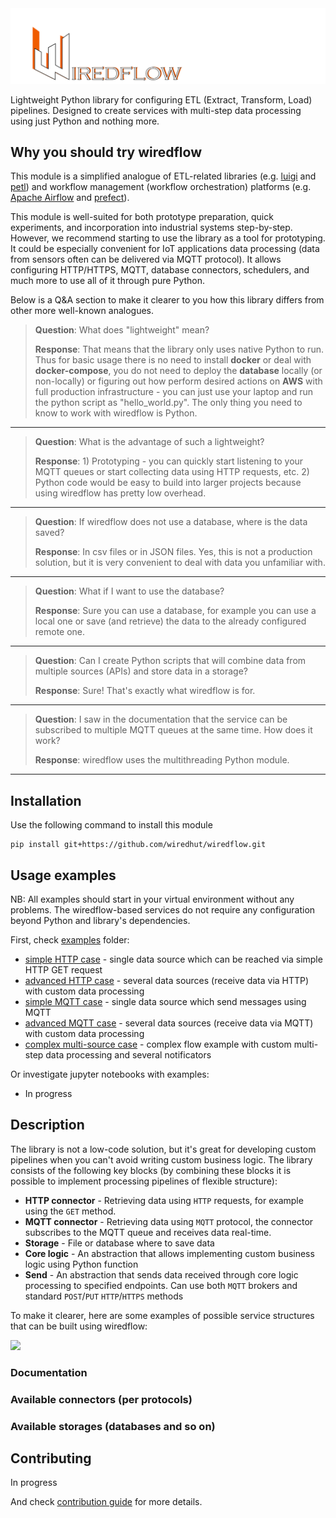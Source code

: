 <img src="./docs/media/wiredflow.png" width="800"/>

Lightweight Python library for configuring ETL (Extract, Transform, Load) pipelines. 
Designed to create services with multi-step data processing using just Python and nothing more.

## Why you should try wiredflow

This module is a simplified analogue of ETL-related libraries (e.g. 
[luigi](https://github.com/spotify/luigi) and [petl](https://github.com/petl-developers/petl)) and 
workflow management (workflow orchestration) platforms (e.g. [Apache Airflow](https://github.com/apache/airflow)
and [prefect](https://github.com/PrefectHQ/prefect)). 

This module is well-suited for both prototype preparation, quick experiments, 
and incorporation into industrial systems step-by-step. However, we recommend 
starting to use the library as a tool for prototyping. It could be especially 
convenient for IoT applications data processing (data from sensors often can 
be delivered via MQTT protocol). It allows configuring HTTP/HTTPS, MQTT, 
database connectors, schedulers, and much more to use all of it through 
pure Python.

Below is a Q&A section to make it clearer 
to you how this library differs from other more well-known analogues.

> **Question**: What does "lightweight" mean?
> 
> **Response**: That means that the library only uses native Python to run. 
> Thus for basic usage there is no need to install **docker** or deal with **docker-compose**, you do 
> not need to deploy the **database** locally (or non-locally) or figuring out how perform desired actions 
> on **AWS** with full production infrastructure - you can just use your laptop and run 
> the python script as "hello_world.py". The only thing you need to know to work 
> with wiredflow is Python.

---

> **Question**: What is the advantage of such a lightweight?
> 
> **Response**: 1) Prototyping - you can quickly start listening to your MQTT 
> queues or start collecting data using HTTP requests, etc. 2) Python code 
> would be easy to build into larger projects because using wiredflow has 
> pretty low overhead.

---

> **Question**: If wiredflow does not use a database, where is the data saved?
> 
> **Response**: In csv files or in JSON files. Yes, this is not a production solution, 
> but it is very convenient to deal with data you unfamiliar with.

---

> **Question**: What if I want to use the database?
> 
> **Response**: Sure you can use a database, for example you can use a local one 
> or save (and retrieve) the data to the already configured remote one.

---

> **Question**: Can I create Python scripts that will combine data from multiple 
> sources (APIs) and store data in a storage?
>
> **Response**: Sure! That's exactly what wiredflow is for.

---

> **Question**: I saw in the documentation that the service can be subscribed to 
> multiple MQTT queues at the same time. How does it work?
> 
> **Response**: wiredflow uses the multithreading Python module. 

---

## Installation
Use the following command to install this module

```
pip install git+https://github.com/wiredhut/wiredflow.git
```

## Usage examples

NB: All examples should start in your virtual environment without any problems. 
The wiredflow-based services do not require any configuration beyond Python and
library's dependencies.

First, check [examples](examples) folder: 
* [simple HTTP case](examples/simple_http.py) - single data source which can be reached via simple HTTP GET request
* [advanced HTTP case](examples/advanced_http.py) - several data sources (receive data via HTTP) with custom data processing
* [simple MQTT case](examples/simple_mqtt.py) - single data source which send messages using MQTT
* [advanced MQTT case](examples/advanced_mqtt.py) - several data sources (receive data via MQTT) with custom data processing
* [complex multi-source case](examples/complex_flow.py) - complex flow example with custom multi-step data processing and several notificators

Or investigate jupyter notebooks with examples: 
* In progress

## Description

The library is not a low-code solution, but it's great for developing custom pipelines when you can't avoid writing custom business logic. 
The library consists of the following key blocks (by combining these blocks it is possible to implement processing pipelines of flexible structure): 
* **HTTP connector** - Retrieving data using `HTTP` requests, for example using the `GET` method.
* **MQTT connector** - Retrieving data using `MQTT` protocol, the connector subscribes to the MQTT queue and receives data real-time.
* **Storage** - File or database where to save data
* **Core logic** - An abstraction that allows implementing custom business logic using Python function
* **Send** - An abstraction that sends data received through core logic processing to specified endpoints. 
  Can use both `MQTT` brokers and standard `POST`/`PUT` `HTTP`/`HTTPS` methods 

To make it clearer, here are some examples of possible service structures that can be built using wiredflow:

<img src="./docs/media/flow?examples.png" width="750"/>

### Documentation 

### Available connectors (per protocols)

### Available storages (databases and so on)

## Contributing 
In progress

And check [contribution guide](docs/contributing.md) for more details. 

